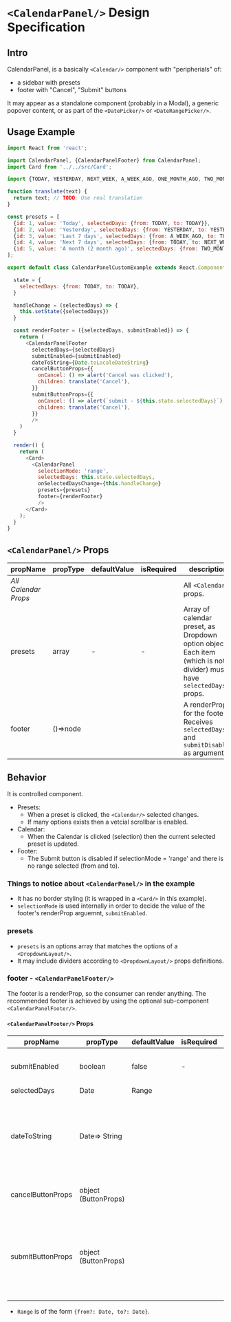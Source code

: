 # `<CalendarPanel/>` Design Specification

## Intro

CalendarPanel, is a basically `<Calendar/>` component with "peripherials" of:

- a sidebar with presets
- footer with "Cancel", "Submit" buttons

It may appear as a standalone component (probably in a Modal), a generic popover content, or as part of the `<DatePicker/>` or `<DateRangePicker/>`.

## Usage Example

```js
import React from 'react';

import CalendarPanel, {CalendarPanelFooter} from CalendarPanel;
import Card from '../../src/Card';

import {TODAY, YESTERDAY, NEXT_WEEK, A_WEEK_AGO, ONE_MONTH_AGO, TWO_MONTH_AGO} from './dateUtils';

function translate(text) {
  return text; // TODO: Use real translation
}

const presets = [
  {id: 1, value: 'Today', selectedDays: {from: TODAY, to: TODAY}},
  {id: 2, value: 'Yesterday', selectedDays: {from: YESTERDAY, to: YESTERDAY}},
  {id: 3, value: 'Last 7 days', selectedDays: {from: A_WEEK_AGO, to: TODAY}},
  {id: 4, value: 'Next 7 days', selectedDays: {from: TODAY, to: NEXT_WEEK}},
  {id: 5, value: 'A month (2 month ago)', selectedDays: {from: TWO_MONTH_AGO, to: ONE_MONTH_AGO}},
];

export default class CalendarPanelCustomExample extends React.Component {

  state = {
    selectedDays: {from: TODAY, to: TODAY},
  }

  handleChange = (selectedDays) => {
    this.setState({selectedDays})
  }

  const renderFooter = ({selectedDays, submitEnabled}) => {
    return (
      <CalendarPanelFooter
        selectedDays={selectedDays}
        submitEnabled={submitEnabled}
        dateToString={Date.toLocaleDateString}
        cancelButtonProps={{
          onCancel: () => alert('Cancel was clicked'),
          children: translate('Cancel'),
        }}
        submitButtonProps={{
          onCancel: () => alert(`submit - ${this.state.selectedDays}`),
          children: translate('Cancel'),
        }}
        />
    )
  }

  render() {
    return (
      <Card>
        <CalendarPanel
          selectionMode: 'range',
          selectedDays: this.state.selectedDays,
          onSelectedDaysChange={this.handleChange}
          presets={presets}
          footer={renderFooter}
          />
      </Card>
    );
  }
}
```

## `<CalendarPanel/>` Props

| propName          | propType | defaultValue | isRequired | description |
| ---               | ---      | ---          | ---        | ---         |
| *All Calendar Props* | | | | All `<Calendar/>` props. |
| presets           | array    | -            | -          | Array of calendar preset, as Dropdown option objects. Each item (which is not a divider) must have `selectedDays` props. |
| footer            | ()=>node | | | A renderProp for the footer. Receives `selectedDays` and `submitDisabled` as arguments. |

## Behavior

It is controlled component.

- Presets:
  - When a preset is clicked, the `<Calendar/>` selected changes.
  - If many options exists then a vetcial scrollbar is enabled.
- Calendar:
  - When the Calendar is clicked (selection) then the current selected preset is updated.
- Footer:
  - The Submit button is disabled if selectionMode = 'range' and there is no range selected (from and to).

### Things to notice about `<CalendarPanel/>` in the example

- It has no border styling (it is wrapped in a `<Card/>` in this example).
- `selectionMode` is used internally in order to decide the value of the footer's renderProp arguemnt, `submitEnabled`.

### presets

- `presets` is an options array that matches the options of a `<DropdownLayout/>`.
- It may include dividers according to `<DropdownLayout/>` props definitions.

### footer - `<CalendarPanelFooter/>`

The footer is a renderProp, so the consumer can render anything.
The recommended footer is achieved by using the optional sub-component `<CalendarPanelFooter/>`.

#### `<CalendarPanelFooter/>` Props

| propName          | propType | defaultValue | isRequired | description |
| ---               | ---      | ---          | ---        | ---         |
| submitEnabled     | boolean  | false        | -          | Wether the submit button should be enabled. |
| selectedDays      | Date |  Range | | | SelecteDays will be used to dispaly a text representation of the current selected date or range (AKA status) |
| dateToString      | Date=> String | | | Function that turns a date into a string. Should be a localized string. This is used in for the text status.
| cancelButtonProps | object (ButtonProps) | | | Props of a `<Button/>` for the cancel button.|
| submitButtonProps | object (ButtonProps) | | | Props of a `<Button/>` for the submit button. The `disabled` prop will be set according to the `submitEnabled` prop.|

- `Range` is of the form `{from?: Date, to?: Date}`.
